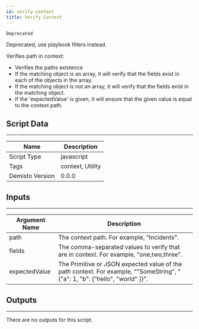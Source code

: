 ```yaml
---
id: verify-context
title: Verify Context
---
```


`Deprecated`

Deprecated, use playbook filters instead.

Verifies path in context:
- Verifies the paths existence
- If the matching object is an array, it will verify that the fields exist in each of the objects in the array.
- If the matching object is not an array, it will verify that the fields exist in the matching object.
- If the 'expectedValue' is given, it will ensure that the given value is equal to the context path.

## Script Data
---

| **Name** | **Description** |
| --- | --- |
| Script Type | javascript |
| Tags | context, Utility |
| Demisto Version | 0.0.0 |

## Inputs
---

| **Argument Name** | **Description** |
| --- | --- |
| path | The context path. For example, "Incidents". |
| fields | The comma-separated values to verify that are in context. For example, "one,two,three". |
| expectedValue | The Primitive or JSON expected value of the path context. For example, ""SomeString", "{"a": 1, "b": ["hello", "world" ]}". |

## Outputs
---
There are no outputs for this script.
